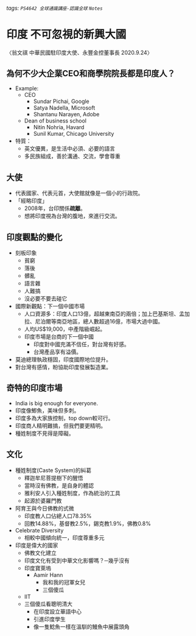 ###### tags: `PS4642 全球通識講座-認識全球` `Notes`
# 印度 不可忽視的新興大國
〈翁文祺 中華民國駐印度大使、永豐金控董事長 2020.9.24〉


## 為何不少大企業CEO和商學院院長都是印度人？
* Example:
    * CEO
        * Sundar Pichai, Google
        * Satya Nadella, Microsoft
        * Shantanu Narayen, Adobe
    * Dean of business school
        * Nitin Nohria, Havard
        * Sunil Kumar, Chicago University
* 特質：
    * 英文優異，是生活中必須、必要的語言
    * 多民族組成，善於溝通、交流，學會尊重


## 大使
* 代表國家、代表元首，大使館就像是一個小的行政院。
* 「經略印度」
    * 2008年，台印關係**疏離**。
    * 想將印度視為台灣的腹地，來進行交流。


## 印度觀點的變化
* 刻板印象
    * 貧窮
    * 落後
    * 髒亂
    * 語言雜
    * 人難搞
    * 沒必要不要去碰它
* 國際新觀點：下一個中國市場
    * 人口資源多：印度人口13億，超越東南亞的兩倍；加上巴基斯坦、孟加拉、尼泊爾等南亞地區，總人數超過16億，市場大過中國。
    * 人均US$19,000，中產階級崛起。
    * 印度市場是台商的下一個中國
        * 印度對中國充滿不信任，對台灣有好感。
        * 台灣產品享有溢價。
* 莫迪總理執政穩固，印度國際地位提升。
* 對台灣有感情，盼協助印度發展製造業。


## 奇特的印度市場
* India is big enough for everyone.
* 印度像鯽魚，美味但多刺。
* 印度多為大家族控制，top down較可行。
* 印度商人精明難搞，但我們要更精明。
* 種姓制度不見得是障礙。


## 文化
* 種姓制度(Caste System)的糾葛
    * 釋迦牟尼菩提樹下的醒悟
    * 當時沒有佛教，是自身的體認
    * 雅利安人引入種姓制度，作為統治的工具
    * 起源於婆羅門教
* 阿育王與今日佛教的式微
    * 印度教人口佔總人口78.35%
    * 回教14.88%，基督教2.5%，錫克教1.9%，佛教0.8%
* Celebrate Diversity
    * 相較中國傾向統一，印度尊重多元
* 印度是偉大的國家
    * 佛教文化建立
    * 印度文化有受到中華文化影響嗎？─幾乎沒有
    * 印度寶萊塢
        * Aamir Hann
            * 我和我的冠軍女兒
            * 三個傻瓜
    * IIT 
    * 三個傻瓜看聰明清大
        * 在印度設立華語中心
        * 引進印度學生
        * 像一隻鯰魚一樣在溫馴的鰻魚中展露頭角